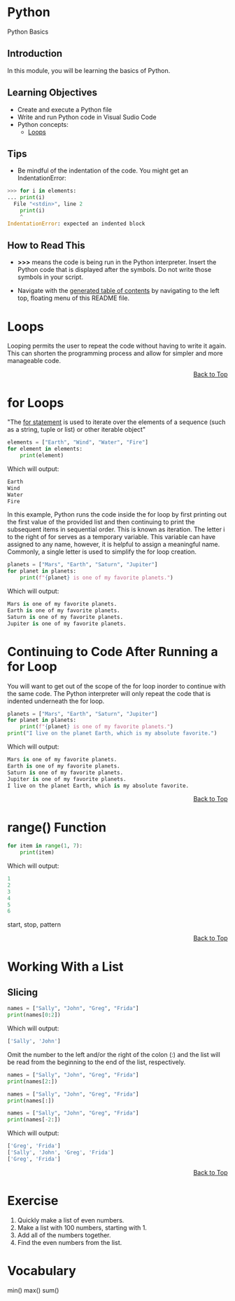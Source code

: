 # Python
Python Basics

## Introduction
In this module, you will be learning the basics of Python.

## Learning Objectives
* Create and execute a Python file
* Write and run Python code in Visual Sudio Code
* Python concepts: 
  * [Loops](https://docs.python.org/3.10/tutorial/controlflow.html#break-and-continue-statements-and-else-clauses-on-loops)
  

## Tips
* Be mindful of the indentation of the code. You might get an IndentationError:
```Python
>>> for i in elements:
... print(i)
  File "<stdin>", line 2
    print(i)
    ^
IndentationError: expected an indented block
```

## How to Read This

- **>>>** means the code is being run in the Python interpreter. Insert the Python code that  is displayed after the symbols. Do not write those symbols in your script.

- Navigate with the [generated table of contents](https://github.blog/changelog/2021-04-13-table-of-contents-support-in-markdown-files/) by navigating to the left top, floating menu of this README file.

# Loops
Looping permits the user to repeat the code without having to write it again. This can shorten the programming process and allow for simpler and more manageable code. 

<p align="right"><a href="top">Back to Top</a></p>

# for Loops
"The [for statement](https://docs.python.org/3/reference/compound_stmts.html#for) is used to iterate over the elements of a sequence (such as a string, tuple or list) or other iterable object"

``` Python
elements = ["Earth", "Wind", "Water", "Fire"]
for element in elements:
    print(element)
```
Which will output:

``` Python
Earth
Wind
Water
Fire
```

In this example, Python runs the code inside the for loop by first printing out the first value of the provided list and then continuing to print the subsequent items in sequential order. This is known as iteration. The letter i to the right of for serves as a temporary variable. This variable can have assigned to any name, however, it is helpful to assign a meaningful name. Commonly, a single letter is used to simplify the for loop creation.

``` Python
planets = ["Mars", "Earth", "Saturn", "Jupiter"]
for planet in planets:
    print(f"{planet} is one of my favorite planets.")
```
Which will output:
``` Python 
Mars is one of my favorite planets.
Earth is one of my favorite planets.
Saturn is one of my favorite planets.
Jupiter is one of my favorite planets.
```

# Continuing to Code After Running a for Loop
You will want to get out of the scope of the for loop inorder to continue with the same code. The Python interpreter will only repeat the code that is indented underneath the for loop. 

``` Python
planets = ["Mars", "Earth", "Saturn", "Jupiter"]
for planet in planets:
    print(f"{planet} is one of my favorite planets.")
print("I live on the planet Earth, which is my absolute favorite.")
```
Which will output:

``` Python
Mars is one of my favorite planets.
Earth is one of my favorite planets.
Saturn is one of my favorite planets.
Jupiter is one of my favorite planets.
I live on the planet Earth, which is my absolute favorite.
```
<p align="right"><a href="top">Back to Top</a></p>

# range() Function

``` Python
for item in range(1, 7):
    print(item)
```
Which will output:

``` Python
1
2
3
4
5
6
```
start, stop, pattern

<p align="right"><a href="top">Back to Top</a></p>

Working With a List
============
## Slicing
``` Python
names = ["Sally", "John", "Greg", "Frida"]
print(names[0:2])
```
Which will output:

``` Python
['Sally', 'John']
```

Omit the number to the left and/or the right of the colon (:) and the list will be read from the beginning to the end of the list, respectively.
``` Python
names = ["Sally", "John", "Greg", "Frida"]
print(names[2:])

names = ["Sally", "John", "Greg", "Frida"]
print(names[:])

names = ["Sally", "John", "Greg", "Frida"]
print(names[-2:])
```
Which will output:

``` Python
['Greg', 'Frida']
['Sally', 'John', 'Greg', 'Frida']
['Greg', 'Frida']
```
<p align="right"><a href="top">Back to Top</a></p>

# Exercise
1. Quickly make a list of even numbers.
2. Make a list with 100 numbers, starting with 1.
3. Add all of the numbers together.
4. Find the even numbers from the list.

# Vocabulary
min()
max()
sum()
